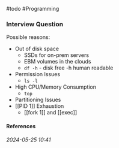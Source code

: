 #todo #Programming 
### Interview Question
Possible reasons:
- Out of disk space
	- SSDs for on-prem servers
	- EBM volumes in the clouds
	- `df -h` - disk free -h human readable
- Permission Issues
	- `ls -l`
- High CPU/Memory Consumption
	- `top`
- Partitioning Issues
- [[PID 1]] Exhaustion
	- [[fork 1]] and [[exec]]
#### References


_2024-05-25 10:41_